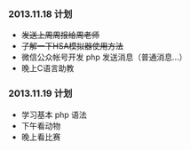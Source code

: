 ### 2013.11.18 计划
* ~~发送上周周报给周老师~~
* ~~了解一下HSA模拟器使用方法~~
* 微信公众帐号开发 php 发送消息（普通消息...）
* 晚上C语言助教



### 2013.11.19 计划
* 学习基本 php 语法
* 下午看动物
* 晚上看比赛

